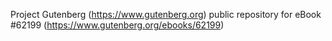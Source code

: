 Project Gutenberg (https://www.gutenberg.org) public repository for eBook #62199 (https://www.gutenberg.org/ebooks/62199)
